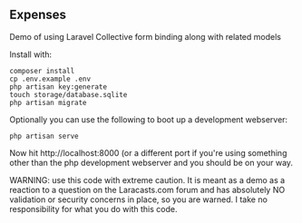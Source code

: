 ## Expenses

Demo of using Laravel Collective form binding along with related models

Install with:

```
composer install
cp .env.example .env
php artisan key:generate
touch storage/database.sqlite
php artisan migrate
```

Optionally you can use the following to boot up a development webserver:
```
php artisan serve
```

Now hit http://localhost:8000 (or a different port if you're using something other
than the php development webserver and you should be on your way.

WARNING: use this code with extreme caution. 
It is meant as a demo as a reaction to a question on the Laracasts.com forum and has 
absolutely NO validation or security concerns in place, so you are warned. I take no
responsibility for what you do with this code.